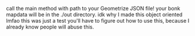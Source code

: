 call the main method with path to your Geometrize JSON file! your bonk mapdata will be in the ./out directory.
idk why I made this object oriented lmfao
this was just a test
you'll have to figure out how to use this, because I already know people will abuse this.
